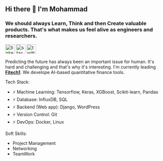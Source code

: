 ## Hi there 👋 I'm Mohammad
### We should always Learn, Think and then Create valuable products. That's what makes us feel alive as engineers and researchers.
[<img src='https://cdn.jsdelivr.net/npm/simple-icons@3.0.1/icons/linkedin.svg' alt='linkedin' height='30'>](https://www.linkedin.com/in/mohammad-talaei-mt/) [<img src='https://cdn.jsdelivr.net/npm/simple-icons@3.0.1/icons/stackoverflow.svg' alt='stackoverflow' height='30'>](https://stackoverflow.com/users/15022532) [<img src='https://cdn.jsdelivr.net/npm/simple-icons@3.0.1/icons/twitter.svg' alt='twitter' height='30'>](https://twitter.com/MtTalaei)

  Predicting the future has always been an important issue for human. It's hard and challenging and that's why it's interesting. I'm currently leading **[Fitech1](https://fitech1.com)**. We develope AI-based quantitative finance tools. 

Tech Stack:

- ⚡ Machine Learning: Tensorflow, Keras, XGBoost, Scikit-learn, Pandas
- ⚡ Database: InfluxDB, SQL
- ⚡ Backend (Web app): Django, WordPress
- ⚡ Version Control: Git
- ⚡ DevOps: Docker, Linux

Soft Skills:

-  Project Management
-  Networking
-  TeamWork

<!--
**MTisMT/MTisMT** is a ✨ _special_ ✨ repository because its `README.md` (this file) appears on your GitHub profile.
![MT's github stats](https://github-readme-stats.vercel.app/api?username=MTisMT&show_icons=true&theme=radical)

Here are some ideas to get you started:
  [<img src='https://cdn.jsdelivr.net/npm/simple-icons@3.0.1/icons/stackoverflow.svg' alt='stackoverflow' height='30'>](https://stackoverflow.com/users/15022532)

- 🔭 I’m currently working on ...
- 🌱 I’m currently learning ...
- 👯 I’m looking to collaborate on ...
- 🤔 I’m looking for help with ...
- 💬 Ask me about ...
- 📫 How to reach me: ...
- 😄 Pronouns: ...
- ⚡ Fun fact: ...
-->
